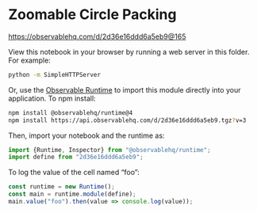 # Zoomable Circle Packing

https://observablehq.com/d/2d36e16ddd6a5eb9@165

View this notebook in your browser by running a web server in this folder. For
example:

~~~sh
python -m SimpleHTTPServer
~~~

Or, use the [Observable Runtime](https://github.com/observablehq/runtime) to
import this module directly into your application. To npm install:

~~~sh
npm install @observablehq/runtime@4
npm install https://api.observablehq.com/d/2d36e16ddd6a5eb9.tgz?v=3
~~~

Then, import your notebook and the runtime as:

~~~js
import {Runtime, Inspector} from "@observablehq/runtime";
import define from "2d36e16ddd6a5eb9";
~~~

To log the value of the cell named “foo”:

~~~js
const runtime = new Runtime();
const main = runtime.module(define);
main.value("foo").then(value => console.log(value));
~~~
